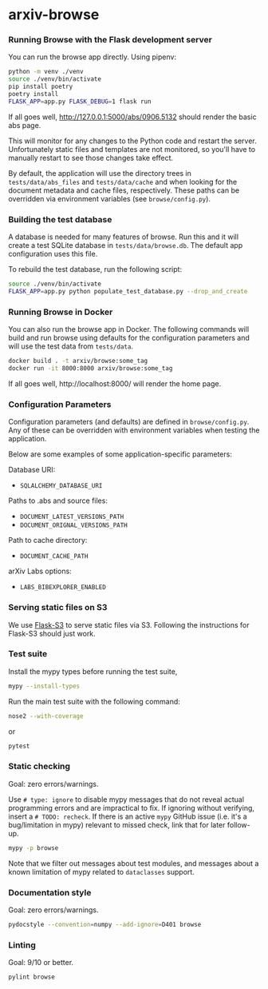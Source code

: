 # arxiv-browse

### Running Browse with the Flask development server

You can run the browse app directly. Using pipenv:

```bash
python -m venv ./venv
source ./venv/bin/activate
pip install poetry
poetry install
FLASK_APP=app.py FLASK_DEBUG=1 flask run
```

If all goes well, http://127.0.0.1:5000/abs/0906.5132 should render the basic
abs page.

This will monitor for any changes to the Python code and restart the server.
Unfortunately static files and templates are not monitored, so you'll have to
manually restart to see those changes take effect.

By default, the application will use the directory trees in
`tests/data/abs_files` and `tests/data/cache` and when looking for the
document metadata and cache files, respectively. These paths can be
overridden via environment variables (see `browse/config.py`).

### Building the test database

A database is needed for many features of browse. Run this and it will create  a test SQLite database in
``tests/data/browse.db``. The default app configuration uses this file.

To rebuild the test database, run the following script:

```bash
source ./venv/bin/activate
FLASK_APP=app.py python populate_test_database.py --drop_and_create
```

### Running Browse in Docker
You can also run the browse app in Docker. The following commands will build
and run browse using defaults for the configuration parameters and will use
the test data from `tests/data`.

```bash
docker build . -t arxiv/browse:some_tag
docker run -it 8000:8000 arxiv/browse:some_tag
```
If all goes well, http://localhost:8000/ will render the home page.

### Configuration Parameters

Configuration parameters (and defaults) are defined in
`browse/config.py`.  Any of these can be overridden with environment
variables when testing the application.

Below are some examples of some application-specific parameters:

Database URI:
* `SQLALCHEMY_DATABASE_URI`

Paths to .abs and source files:
* `DOCUMENT_LATEST_VERSIONS_PATH`
* `DOCUMENT_ORIGNAL_VERSIONS_PATH`

Path to cache directory:
* `DOCUMENT_CACHE_PATH`

arXiv Labs options:
* `LABS_BIBEXPLORER_ENABLED`

### Serving static files on S3

We use [Flask-S3](https://flask-s3.readthedocs.io/en/latest/) to serve static
files via S3. Following the instructions for Flask-S3 should just work.

### Test suite

Install the mypy types before running the test suite, 

```bash
mypy --install-types
```

Run the main test suite with the following command:

```bash
nose2 --with-coverage
```

or

```bash
pytest
```

### Static checking
Goal: zero errors/warnings.

Use `# type: ignore` to disable mypy messages that do not reveal
actual programming errors and are impractical to fix. If ignoring
without verifying, insert a `# TODO: recheck`. If there is an active
`mypy` GitHub issue (i.e. it's a bug/limitation in mypy) relevant to
missed check, link that for later follow-up.

```bash
mypy -p browse
```

Note that we filter out messages about test modules, and messages about a known
limitation of mypy related to ``dataclasses`` support.

### Documentation style
Goal: zero errors/warnings.

```bash
pydocstyle --convention=numpy --add-ignore=D401 browse
```

### Linting
Goal: 9/10 or better.

```bash
pylint browse
```
